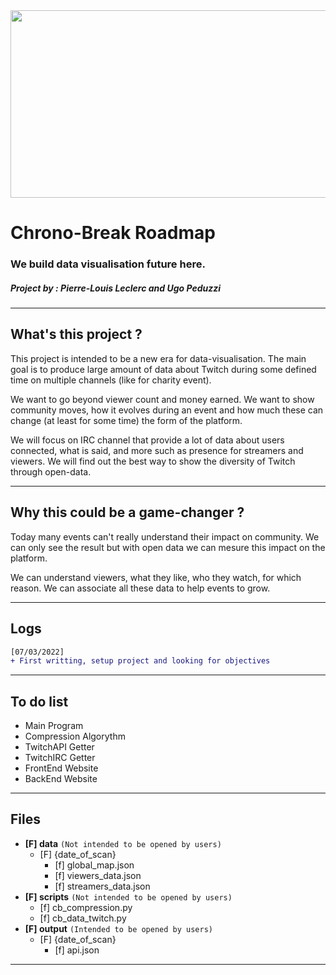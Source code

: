 <img src="../design/banner.png" width="600" height="300">

# Chrono-Break Roadmap
### We build data visualisation future here.
##### Project by : Pierre-Louis Leclerc and Ugo Peduzzi

***

## What's this project ?

This project is intended to be a new era for data-visualisation.
The main goal is to produce large amount of data about Twitch during some defined time on multiple channels (like for charity event).

We want to go beyond viewer count and money earned. We want to show community moves, how it evolves during an event and how much these can change (at least for some time) the form of the platform.

We will focus on IRC channel that provide a lot of data about users connected, what is said, and more such as presence for streamers and viewers. We will find out the best way to show the diversity of Twitch through open-data.

***

## Why this could be a game-changer ?

Today many events can't really understand their impact on community. We can only see the result but with open data we can mesure this impact on the platform.

We can understand viewers, what they like, who they watch, for which reason. We can associate all these data to help events to grow.

***

## Logs

```diff
[07/03/2022]
+ First writting, setup project and looking for objectives
```

***

## To do list

- Main Program
- Compression Algorythm
- TwitchAPI Getter
- TwitchIRC Getter
- FrontEnd Website
- BackEnd Website

***

## Files

- **[F] data** `(Not intended to be opened by users)`
    - [F] {date_of_scan}
        - [f] global_map.json
        - [f] viewers_data.json
        - [f] streamers_data.json
- **[F] scripts** `(Not intended to be opened by users)`
    - [f] cb_compression.py
    - [f] cb_data_twitch.py
- **[F] output** `(Intended to be opened by users)`
    - [F] {date_of_scan}
        - [f] api.json

***
